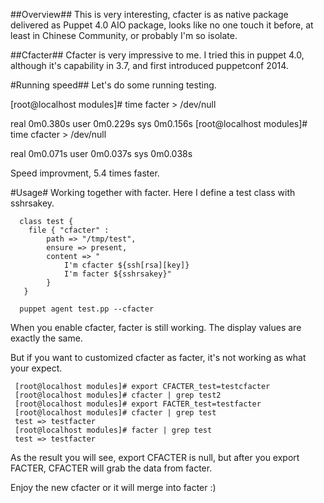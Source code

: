 ##Overview##
This is very interesting, cfacter is as native package delivered as Puppet 4.0 AIO package, looks like no one touch it before, at least in Chinese Community, or probably I'm so isolate.

##Cfacter##
Cfacter is very impressive to me. I tried this in puppet 4.0, although it's capability in 3.7, and first introduced puppetconf 2014.

#Running speed##
Let's do some running testing.

[root@localhost modules]# time facter > /dev/null

real  0m0.380s
user  0m0.229s
sys 0m0.156s
[root@localhost modules]# time cfacter > /dev/null

real  0m0.071s
user  0m0.037s
sys 0m0.038s

Speed improvment, 5.4 times faster.

#Usage#
Working together with facter.
Here I define a test class with sshrsakey.

```
  class test {
    file { "cfacter" :
        path => "/tmp/test",
        ensure => present,
        content => "
            I'm cfacter ${ssh[rsa][key]}
            I'm facter ${sshrsakey}"
        }
   }
```

```
  puppet agent test.pp --cfacter
```
When you enable cfacter, facter is still working. The display values are exactly the same. 

But if you want to customized cfacter as facter, it's not working as what your expect.

```
 [root@localhost modules]# export CFACTER_test=testcfacter
 [root@localhost modules]# cfacter | grep test2
 [root@localhost modules]# export FACTER_test=testfacter
 [root@localhost modules]# cfacter | grep test
 test => testfacter
 [root@localhost modules]# facter | grep test
 test => testfacter
```

As the result you will see, export CFACTER is null, but after you export FACTER, CFACTER will grab the data from facter.

Enjoy the new cfacter or it will merge into facter :)

